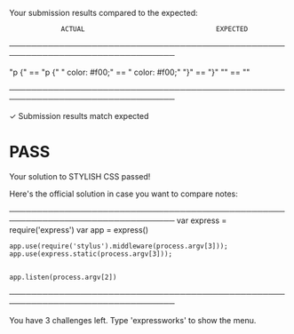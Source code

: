 Your submission results compared to the expected:

                 ACTUAL                                 EXPECTED
────────────────────────────────────────────────────────────────────────────────

   "p {"                               ==    "p {"
   "  color: #f00;"                    ==    "  color: #f00;"
   "}"                                 ==    "}"
   ""                                  ==    ""

────────────────────────────────────────────────────────────────────────────────

✓ Submission results match expected

# PASS

Your solution to STYLISH CSS passed!

Here's the official solution in case you want to compare notes:

────────────────────────────────────────────────────────────────────────────────
    var express = require('express')
    var app = express()

    app.use(require('stylus').middleware(process.argv[3]));
    app.use(express.static(process.argv[3]));


    app.listen(process.argv[2])

────────────────────────────────────────────────────────────────────────────────

You have 3 challenges left.
Type 'expressworks' to show the menu.
